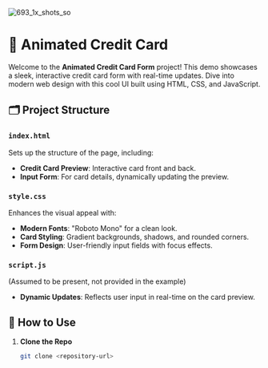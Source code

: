 ![693_1x_shots_so](https://github.com/user-attachments/assets/7dae0a52-17a9-4049-9b07-e17f94e2d751)

# 🚀 Animated Credit Card 

Welcome to the **Animated Credit Card Form** project! This demo showcases a sleek, interactive credit card form with real-time updates. Dive into modern web design with this cool UI built using HTML, CSS, and JavaScript.

## 🗂️ Project Structure

### `index.html`
Sets up the structure of the page, including:
- **Credit Card Preview**: Interactive card front and back.
- **Input Form**: For card details, dynamically updating the preview.

### `style.css`
Enhances the visual appeal with:
- **Modern Fonts**: "Roboto Mono" for a clean look.
- **Card Styling**: Gradient backgrounds, shadows, and rounded corners.
- **Form Design**: User-friendly input fields with focus effects.

### `script.js`
(Assumed to be present, not provided in the example)
- **Dynamic Updates**: Reflects user input in real-time on the card preview.

## 🔧 How to Use

1. **Clone the Repo**
   ```bash
   git clone <repository-url>
   
